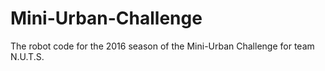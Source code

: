 # Mini-Urban-Challenge
The robot code for the 2016 season of the Mini-Urban Challenge for team N.U.T.S.
